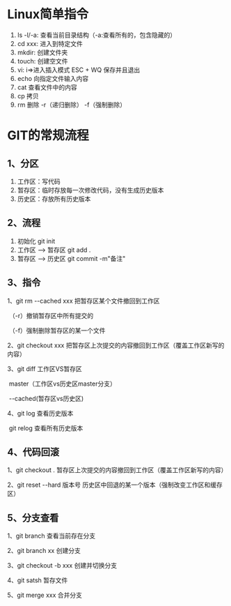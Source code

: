# Linux简单指令

1. ls  -l/-a:	 查看当前目录结构（-a:查看所有的，包含隐藏的）
2. cd xxx:      进入到特定文件
3. mkdir:       创建文件夹
4. touch:       创建空文件
5. vi:               i=>进入插入模式      ESC + WQ 保存并且退出
6. echo          向指定文件输入内容
7. cat              查看文件中的内容
8. cp               拷贝
9. rm              删除    -r（递归删除）   -f（强制删除）

# GIT的常规流程

## 1、分区

1. 工作区：写代码
2. 暂存区：临时存放每一次修改代码，没有生成历史版本
3. 历史区：存放所有历史版本

## 2、流程

1. 初始化 git init
2. 工作区  --> 暂存区     git add .
3. 暂存区  -->  历史区    git commit -m"备注"

## 3、指令

1、git rm --cached  xxx   把暂存区某个文件撤回到工作区   

​	（-r）撤销暂存区中所有提交的   

​	（-f）强制删除暂存区的某一个文件

2、git checkout xxx   把暂存区上次提交的内容撤回到工作区（覆盖工作区新写的内容）

3、git  diff  工作区VS暂存区   

​	  master（工作区vs历史区master分支）  

​	  --cached(暂存区vs历史区)

4、git  log    查看历史版本

​      git relog   查看所有历史版本

## 4、代码回滚

1、git checkout .	暂存区上次提交的内容撤回到工作区（覆盖工作区新写的内容）

2、git reset --hard 版本号  历史区中回退的某一个版本（强制改变工作区和缓存区）

## 5、分支查看

1、git branch           			查看当前存在分支

2、git branch xx 		 		创建分支

3、git checkout -b xxx		创建并切换分支

4、git satsh						  暂存文件

5、git merge xxx				 合并分支

